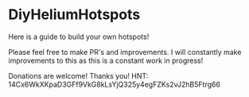 # DiyHeliumHotspots
Here is a guide to build your own hotspots!

Please feel free to make PR's and improvements.
I will constantly make improvements to this as this is a constant work in progress!

Donations are welcome! 
Thanks you!
HNT: 14Cx6WkXKpaD3GFf9VkG8kLsYjQ325y4egFZKs2vJ2hB5Ftrg66
